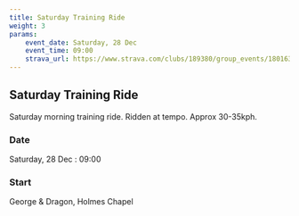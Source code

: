 ```yaml
---
title: Saturday Training Ride
weight: 3
params:
    event_date: Saturday, 28 Dec
    event_time: 09:00
    strava_url: https://www.strava.com/clubs/189380/group_events/1801637
---
```


## Saturday Training Ride 

Saturday morning training ride. Ridden at tempo. Approx 30-35kph.

### Date

Saturday, 28 Dec : 09:00

### Start

George &amp; Dragon, Holmes Chapel


